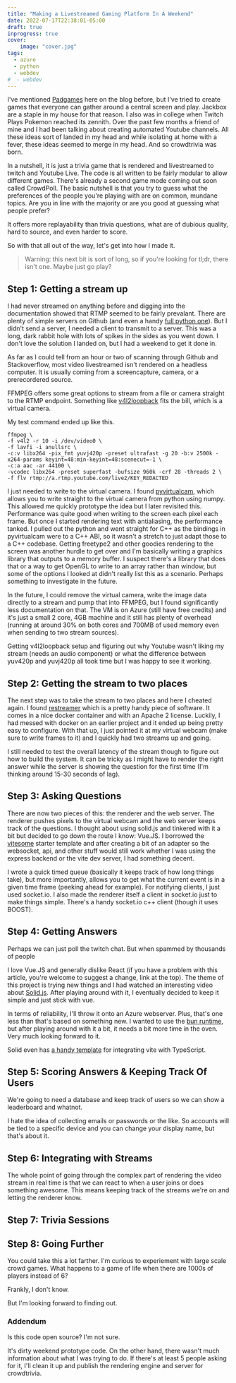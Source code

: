 ```yaml
---
title: "Making a Livestreamed Gaming Platform In A Weekend"
date: 2022-07-17T22:38:01-05:00
draft: true
inprogress: true
cover:
    image: "cover.jpg"
tags:
  - azure
  - python
  - webdev
#  - webdev
---
```



I've mentioned [Padgames](/projects/vuex-sync-p1) here on the blog before, but I've tried to create games that everyone can gather around a central screen and play.
Jackbox are a staple in my house for that reason.
I also was in college when Twitch Plays Pokemon reached its zennith.
Over the past few months a friend of mine and I had been talking about creating automated Youtube channels.
All these ideas sort of landed in my head and while isolating at home with a fever, these ideas seemed to merge in my head.
And so crowdtrivia was born.

In a nutshell, it is just a trivia game that is rendered and livestreamed to twitch and Youtube Live.
The code is all written to be fairly modular to allow different games.
There's already a second game mode coming out soon called CrowdPoll.
The basic nutshell is that you try to guess what the preferences of the people you're playing with are on common, mundane topics.
Are you in line with the majority or are you good at guessing what people prefer?

It offers more replayability than trivia questions, what are of dubious quality, hard to source, and even harder to score.

So with that all out of the way, let's get into how I made it.

> Warning: this next bit is sort of long, so if you're looking for tl;dr, there isn't one.
> Maybe just go play?

## Step 1: Getting a stream up

I had never streamed on anything before and digging into the documentation showed that RTMP seemed to be fairly prevalant.
There are plenty of simple servers on Github (and even a handy [full python one](https://github.com/KnugiHK/rtmplite3)).
But I didn't send a server, I needed a client to transmit to a server.
This was a long, dark rabbit hole with lots of spikes in the sides as you went down.
I don't love the solution I landed on, but I had a weekend to get it done in.

As far as I could tell from an hour or two of scanning through Github and Stackoverflow, most video livestreamed isn't rendered on a headless computer.
It is usually coming from a screencapture, camera, or a prerecordered source.

FFMPEG offers some great options to stream from a file or camera straight to the RTMP endpoint.
Something like [v4l2loopback](https://github.com/umlaeute/v4l2loopback) fits the bill, which is a virtual camera.

My test command ended up like this.

```
ffmpeg \
-f v4l2 -r 10 -i /dev/video0 \
-f lavfi -i anullsrc \
-c:v libx264 -pix_fmt yuvj420p -preset ultrafast -g 20 -b:v 2500k -x264-params keyint=48:min-keyint=48:scenecut=-1 \
-c:a aac -ar 44100 \
-vcodec libx264 -preset superfast -bufsize 960k -crf 28 -threads 2 \
-f flv rtmp://a.rtmp.youtube.com/live2/KEY_REDACTED
```

I just needed to write to the virtual camera.
I found [pyvirtualcam](https://github.com/letmaik/pyvirtualcam), which allows you to write straight to the virtual camera from python using numpy.
This allowed me quickly prototype the idea but I later revisited this.
Performance was quite good when writing to the screen each pixel each frame. But once I started rendering text with antialiasing, the performance tanked.
I pulled out the python and went straight for C++ as the bindings in pyvirtualcam were to a C++ ABI, so it wasn't a stretch to just adapt those to a C++ codebase.
Getting freetype2 and other goodies rendering to the screen was another hurdle to get over and I'm basically writing a graphics library that outputs to a memory buffer.
I suspect there's a library that does that or a way to get OpenGL to write to an array rather than window, but some of the options I looked at didn't really list this as a scenario.
Perhaps something to investigate in the future.

In the future, I could remove the virtual camera, write the image data directly to a stream and pump that into FFMPEG, but I found significantly less documentation on that.
The VM is on Azure (still have free credits) and it's just a small 2 core, 4GB machine and it still has plenty of overhead (running at around 30% on both cores and 700MB of used memory even when sending to two stream sources).

Getting v4l2loopback setup and figuring out why Youtube wasn't liking my stream (needs an audio component) or what the difference between yuv420p and yuvj420p all took time but I was happy to see it working.

## Step 2: Getting the stream to two places

The next step was to take the stream to two places and here I cheated again.
I found [restreamer](https://github.com/datarhei/restreamer) which is a pretty handy piece of software.
It comes in a nice docker container and with an Apache 2 license.
Luckily, I had messed with docker on an earlier project and it ended up being pretty easy to configure.
With that up, I just pointed it at my virtual webcam (make sure to write frames to it) and I quickly had two streams up and going.

I still needed to test the overall latency of the stream though to figure out how to build the system.
It can be tricky as I might have to render the right answer while the server is showing the question for the first time (I'm thinking around 15-30 seconds of lag).

## Step 3: Asking Questions

There are now two pieces of this: the renderer and the web server.
The renderer pushes pixels to the virtual webcam and the web server keeps track of the questions.
I thought about using solid.js and tinkered with it a bit but decided to go down the route I know: Vue.JS.
I borrowed the [vitesome](https://github.com/alvarosabu/vitesome) starter template and after creating a bit of an adapter so the websocket, api, and other stuff would still work whether I was using the express backend or the vite dev server, I had something decent.

I wrote a quick timed queue (basically it keeps track of how long things take), but more importantly, allows you to get what the current event is in a given time frame (peeking ahead for example).
For notifying clients, I just used socket.io.
I also made the renderer itself a client in socket.io just to make things simple.
There's a handy socket.io c++ client (though it uses BOOST).

## Step 4: Getting Answers

Perhaps we can just poll the twitch chat.
But when spammed by thousands of people

I love Vue.JS and generally dislike React (if you have a problem with this article, you're welcome to suggest a change, link at the top).
The theme of this project is trying new things and I had watched an interesting video about [Solid.js](https://www.youtube.com/watch?v=hw3Bx5vxKl0&ab_channel=Fireship).
After playing around with it, I eventually decided to keep it simple and just stick with vue.

In terms of reliability, I'll throw it onto an Azure webserver.
Plus, that's one less than that's based on something new.
I wanted to use the [bun runtime](https://bun.sh/), but after playing around with it a bit, it needs a bit more time in the oven.
Very much looking forward to it.

Solid even has [a handy template](https://github.com/solidjs/templates/tree/master/ts-vitest) for integrating vite with TypeScript.

## Step 5: Scoring Answers & Keeping Track Of Users

We're going to need a database and keep track of users so we can show a leaderboard and whatnot.

I hate the idea of collecting emails or passwords or the like.
So accounts will be tied to a specific device and you can change your display name, but that's about it.

## Step 6: Integrating with Streams

The whole point of going through the complex part of rendering the video stream in real time is that we can react to when a user joins or does something awesome.
This means keeping track of the streams we're on and letting the renderer know.

## Step 7: Trivia Sessions

## Step 8: Going Further

You could take this a lot farther.
I'm curious to experiement with large scale crowd games. 
What happens to a game of life when there are 1000s of players instead of 6?

Frankly, I don't know.

But I'm looking forward to finding out.


### Addendum

Is this code open source?
I'm not sure.

It's dirty weekend prototype code.
On the other hand, there wasn't much information about what I was trying to do.
If there's at least 5 people asking for it, I'll clean it up and publish the rendering engine and server for crowdtrivia.


